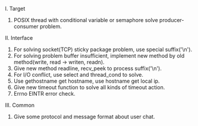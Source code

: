 I. Target
1. POSIX thread with conditional variable or semaphore solve producer-consumer problem.

II. Interface
1. For solving socket(TCP) sticky package problem, use special suffix('\n').
2. For solving problem buffer insufficient, implement new method by old method(write, read -> writen, readn).
3. Give new method readline, recv_peek to process suffix('\n').
4. For I/O conflict, use select and thread_cond to solve.
5. Use gethostname get hostname, use hostname get local ip.
6. Give new timeout function to solve all kinds of timeout action.
7. Errno EINTR error check.

III. Common
1. Give some protocol and message format about user chat.
